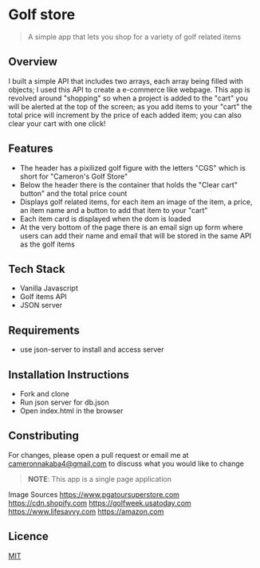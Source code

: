 # Golf store
> A simple app that lets you shop for a variety of golf related items

## Overview
I built a simple API that includes two arrays, each array being filled with objects; I used this API to create a e-commerce like webpage. This app is revolved around "shopping" so when a project is added to the "cart" you will be alerted at the top of the screen; as you add items to your "cart" the total price will increment by the price of each added item; you can also clear your cart with one click!

## Features
- The header has a pixilized golf figure with the letters "CGS" which is short for "Cameron's Golf Store"
- Below the header there is the container that holds the "Clear cart" button" and the total price count
- Displays golf related items, for each item an image of the item, a price, an item name and a button to add that item to your "cart"
- Each item card is displayed when the dom is loaded
- At the very bottom of the page there is an email sign up form where users can add their name and email that will be stored in the same API as the golf items

## Tech Stack
- Vanilla Javascript
- Golf items API
- JSON server 

## Requirements
* use json-server to install and access server

## Installation Instructions
* Fork and clone
* Run json server for db.json
* Open index.html in the browser


## Constributing
For changes, please open a pull request or email me at cameronnakaba4@gmail.com to discuss what you would like to change

>**NOTE**: This app is a single page application

Image Sources
https://www.pgatoursuperstore.com
https://cdn.shopify.com
https://golfweek.usatoday.com
https://www.lifesavvy.com
https://amazon.com

## Licence
[MIT](https://choosealicense.com/licenses/mit/)